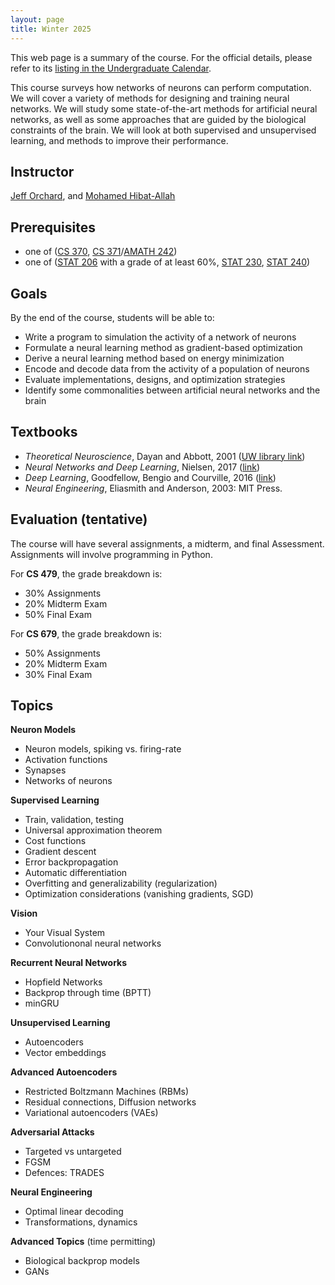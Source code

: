 ```yaml
---
layout: page
title: Winter 2025
---
```


This web page is a summary of the course. For the official details, please refer to its [listing in the Undergraduate Calendar](https://uwaterloo.ca/academic-calendar/undergraduate-studies/catalog#/courses/B1of5VXY2?bc=true&bcCurrent=CS479%20-%20Neural%20Networks&bcGroup=Computer%20Science%20(CS)&bcItemType=courses).

This course surveys how networks of neurons can perform computation. We will cover a variety of methods for designing and training neural networks. We will study some state-of-the-art methods for artificial neural networks, as well as some approaches that are guided by the biological constraints of the brain. We will look at both supervised and unsupervised learning, and methods to improve their performance.

## Instructor
[Jeff Orchard](http://cs.uwaterloo.ca/~jorchard), and [Mohamed Hibat-Allah](https://uwaterloo.ca/applied-mathematics/profiles/mohamed-hibat-allah)

## Prerequisites
- one of ([CS 370](http://www.ucalendar.uwaterloo.ca/1920/COURSE/course-CS.html#CS370), [CS 371](http://www.ucalendar.uwaterloo.ca/1920/COURSE/course-CS.html#CS371)/[AMATH 242](http://www.ucalendar.uwaterloo.ca/1920/COURSE/course-AMATH.html#AMATH242))
- one of ([STAT 206](https://ucalendar.uwaterloo.ca/2021/COURSE/course-STAT.html#STAT206) with a grade of at least 60%, [STAT 230](https://ucalendar.uwaterloo.ca/2021/COURSE/course-STAT.html#STAT230), [STAT 240](https://ucalendar.uwaterloo.ca/2021/COURSE/course-STAT.html#STAT240))

## Goals
By the end of the course, students will be able to:
- Write a program to simulation the activity of a network of neurons
- Formulate a neural learning method as gradient-based optimization
- Derive a neural learning method based on energy minimization
- Encode and decode data from the activity of a population of neurons
- Evaluate implementations, designs, and optimization strategies
- Identify some commonalities between artificial neural networks and the brain

## Textbooks
- *Theoretical Neuroscience*, Dayan and Abbott, 2001 ([UW library link](http://books.scholarsportal.info.proxy.lib.uwaterloo.ca/viewdoc.html?id=/ebooks/ebooks2/pda/2011-12-01/1/11936.9780262041997))
- *Neural Networks and Deep Learning*, Nielsen, 2017 ([link](http://neuralnetworksanddeeplearning.com/index.html))
- *Deep Learning*, Goodfellow, Bengio and Courville, 2016 ([link](http://www.deeplearningbook.org/))
- *Neural Engineering*, Eliasmith and Anderson, 2003: MIT Press.

## Evaluation (tentative)
The course will have several assignments, a midterm, and final Assessment. Assignments will involve programming in Python.

For **CS 479**, the grade breakdown is:
- 30% Assignments
- 20% Midterm Exam
- 50% Final Exam

For **CS 679**, the grade breakdown is:
- 50% Assignments
- 20% Midterm Exam
- 30% Final Exam


## Topics

**Neuron Models**
- Neuron models, spiking vs. firing-rate
- Activation functions
- Synapses
- Networks of neurons

**Supervised Learning**
- Train, validation, testing
- Universal approximation theorem
- Cost functions
- Gradient descent
- Error backpropagation
- Automatic differentiation
- Overfitting and generalizability (regularization)
- Optimization considerations (vanishing gradients, SGD)

**Vision**
- Your Visual System
- Convolutiononal neural networks

**Recurrent Neural Networks**
- Hopfield Networks
- Backprop through time (BPTT)
- minGRU

**Unsupervised Learning**
- Autoencoders
- Vector embeddings

**Advanced Autoencoders**
- Restricted Boltzmann Machines (RBMs)
- Residual connections, Diffusion networks
- Variational autoencoders (VAEs)

**Adversarial Attacks**
- Targeted vs untargeted
- FGSM
- Defences: TRADES

**Neural Engineering**
- Optimal linear decoding
- Transformations, dynamics

**Advanced Topics** (time permitting)
- Biological backprop models
- GANs
